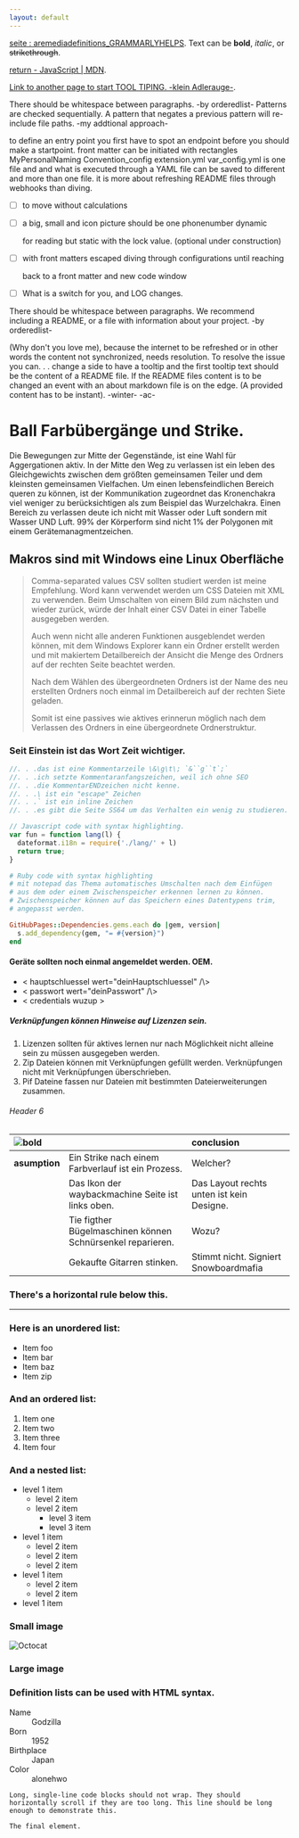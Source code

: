 ```yaml
---
layout: default
---
```


[seite : aremediadefinitions_GRAMMARLYHELPS](./aremediadefinitions_GRAMMARLYHELPS.md).
Text can be **bold**, _italic_, or ~~strikethrough~~.

[return - JavaScript | MDN](https://developer.mozilla.org/en-US/docs/Web/JavaScript/Reference/Statements/return).

[Link to another page to start TOOL TIPING. -klein Adlerauge-](./another-page.html).

There should be whitespace between paragraphs. -by orderedlist-
Patterns are checked sequentially. A pattern that negates a previous pattern will re-include file paths. -my addtional approach-

<div>
to define an entry point you first have to spot an endpoint before you should make a startpoint.
front matter can be initiated with rectangles
MyPersonalNaming Convention_config extension.yml
var_config.yml is one file and and what is executed through a YAML file
can be saved to different and more than one file.
it is more about refreshing README files through webhooks than diving.
</div>

- [ ] to move without calculations

- [ ] a big, small and icon picture should be one phonenumber dynamic
  
  for reading but static with the lock value. (optional under construction)

- [ ] with front matters escaped diving through configurations until reaching
  
  back to a front matter and new code window

- [ ] What is a switch for you, and LOG changes.

There should be whitespace between paragraphs. We recommend including a README, or a file with information about your project. -by orderedlist-

(Why don't you love me), because the internet to be refreshed or in other words the
content not synchronized, needs resolution. To resolve the issue you can. . .
change a side to have a tooltip and the first tooltip text should be the content of a
README file. If the README files content is to be changed an event with an about markdown file is on the edge. (A provided content has to be instant). -winter- -ac-

# Ball Farbübergänge und Strike.

Die Bewegungen zur Mitte der Gegenstände,
ist eine Wahl für Aggergationen aktiv. In der Mitte den Weg zu verlassen ist ein leben
des Gleichgewichts zwischen dem größten gemeinsamen Teiler und dem kleinsten
gemeinsamen Vielfachen.
Um einen lebensfeindlichen Bereich queren zu können, ist der Kommunikation zugeordnet das Kronenchakra viel weniger zu berücksichtigen als zum Beispiel das Wurzelchakra.
Einen Bereich zu verlassen deute ich nicht mit Wasser oder Luft sondern mit Wasser UND Luft. 99% der Körperform sind nicht 1% der Polygonen mit einem Gerätemanagmentzeichen.

## Makros sind mit Windows eine Linux Oberfläche

> Comma-separated values CSV sollten studiert werden ist meine Empfehlung.
> Word kann verwendet werden um CSS Dateien mit XML zu verwenden.
> Beim Umschalten von einem Bild zum nächsten und wieder zurück,
> würde der Inhalt einer CSV Datei in einer Tabelle ausgegeben werden.
> 
> Auch wenn nicht alle anderen Funktionen ausgeblendet werden können,
> mit dem Windows Explorer kann ein Ordner erstellt werden und mit makiertem Detailbereich der Ansicht die Menge des Ordners auf der rechten Seite beachtet werden.
> 
> Nach dem Wählen des übergeordneten Ordners ist der Name des neu erstellten Ordners noch einmal im Detailbereich auf der rechten Siete geladen.
> 
> Somit ist eine passives wie aktives erinnerun möglich nach dem Verlassen des Ordners in eine übergeordnete Ordnerstruktur.

### Seit Einstein ist das Wort Zeit wichtiger.

```js
//. . .das ist eine Kommentarzeile \&\g\t\; `&``g``t`;`
//. . .ich setzte Kommentaranfangszeichen, weil ich ohne SEO
//. . .die KommentarENDzeichen nicht kenne.
//. . .\ ist ein "escape" Zeichen
//. . .` ist ein inline Zeichen
//. . .es gibt die Seite SS64 um das Verhalten ein wenig zu studieren.

// Javascript code with syntax highlighting.
var fun = function lang(l) {
  dateformat.i18n = require('./lang/' + l)
  return true;
}
```

```ruby
# Ruby code with syntax highlighting
# mit notepad das Thema automatisches Umschalten nach dem Einfügen
# aus dem oder einem Zwischenspeicher erkennen lernen zu können.
# Zwischenspeicher können auf das Speichern eines Datentypens trim,
# angepasst werden.

GitHubPages::Dependencies.gems.each do |gem, version|
  s.add_dependency(gem, "= #{version}")
end
```

#### Geräte sollten noch einmal angemeldet werden. OEM.

* \< hauptschluessel wert="deinHauptschluessel" \/\\>
* \< passwort wert="deinPasswort" \/\\>
* \< credentials wuzup \>

##### Verknüpfungen können Hinweise auf Lizenzen sein.

1. Lizenzen sollten für aktives lernen nur nach Möglichkeit nicht alleine sein zu müssen ausgegeben werden.
2. Zip Dateien können mit Verknüpfungen gefüllt werden. Verknüpfungen nicht mit Verknüpfungen überschrieben.
3. Pif Dateine fassen nur Dateien mit bestimmten Dateierweiterungen zusammen.

###### Header 6

| ![bold](C:\Users\plane\OneDrive\Desktop\favico.png) |                                                            | conclusion                                |
|:--------------------------------------------------- |:---------------------------------------------------------- |:----------------------------------------- |
| **asumption**                                       | Ein Strike nach einem Farbverlauf ist ein Prozess.         | Welcher?                                  |
|                                                     | Das Ikon der waybackmachine Seite ist links oben.          | Das Layout rechts unten ist kein Designe. |
|                                                     | Tie figther Bügelmaschinen können Schnürsenkel reparieren. | Wozu?                                     |
|                                                     | Gekaufte Gitarren stinken.                                 | Stimmt nicht. Signiert Snowboardmafia     |

### There's a horizontal rule below this.

* * *

### Here is an unordered list:

* Item foo
* Item bar
* Item baz
* Item zip

### And an ordered list:

1. Item one
2. Item two
3. Item three
4. Item four

### And a nested list:

- level 1 item
  - level 2 item
  - level 2 item
    - level 3 item
    - level 3 item
- level 1 item
  - level 2 item
  - level 2 item
  - level 2 item
- level 1 item
  - level 2 item
  - level 2 item
- level 1 item

### Small image

![Octocat](https://github.githubassets.com/images/icons/emoji/octocat.png)

### Large image

### Definition lists can be used with HTML syntax.

<dl>
<dt>Name</dt>
<dd>Godzilla</dd>
<dt>Born</dt>
<dd>1952</dd>
<dt>Birthplace</dt>
<dd>Japan</dd>
<dt>Color</dt>
<dd>alonehwo</dd>
</dl>

```
Long, single-line code blocks should not wrap. They should horizontally scroll if they are too long. This line should be long enough to demonstrate this.
```

```
The final element.
```
